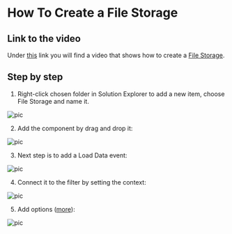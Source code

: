 
# How To Create a File Storage

## Link to the video

Under [this](https://profitbasedocs.blob.core.windows.net/videos/File%20Storage%20-%20Basics.mp4) link you will find a video that shows how to create a  [File Storage](../../filestorage.md). 
<br/>

## Step by step

1. Right-click chosen folder in Solution Explorer to add a new item, choose File Storage and name it.

![pic](https://profitbasedocs.blob.core.windows.net/images/HTFileSt%20(1).png)

2.  Add the component by drag and drop it:

![pic](https://profitbasedocs.blob.core.windows.net/images/HTFileSt%20(2).png)

3. Next step is to add a Load Data event:

![pic](https://profitbasedocs.blob.core.windows.net/images/HTFileSt%20(3).png)

4. Connect it to the filter by setting the context:

![pic](https://profitbasedocs.blob.core.windows.net/images/HTFileSt%20(4).png)

5. Add options ([more](../../filestorage.md)):

![pic](https://profitbasedocs.blob.core.windows.net/images/HTFileSt%20(5).png)
